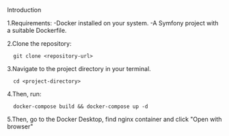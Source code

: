 Introduction

1.Requirements:
-Docker installed on your system.
-A Symfony project with a suitable Dockerfile.

2.Clone the repository:

      git clone <repository-url>

3.Navigate to the project directory in your terminal.

      cd <project-directory>

4.Then, run:

      docker-compose build && docker-compose up -d

5.Then, go to the Docker Desktop, find nginx container and click "Open with browser" 

